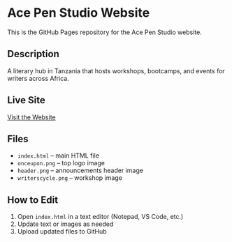 # Ace Pen Studio Website

This is the GitHub Pages repository for the Ace Pen Studio website.

## Description
A literary hub in Tanzania that hosts workshops, bootcamps, and events for writers across Africa.

## Live Site
[Visit the Website](https://yourusername.github.io/acepen-website/)

## Files
- `index.html` – main HTML file
- `onceupon.png` – top logo image
- `header.png` – announcements header image
- `writerscycle.png` – workshop image

## How to Edit
1. Open `index.html` in a text editor (Notepad, VS Code, etc.)
2. Update text or images as needed
3. Upload updated files to GitHub
